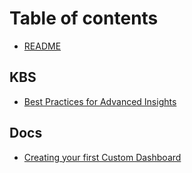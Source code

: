 # Table of contents

* [README](README.md)

## KBS

* [Best Practices for Advanced Insights](kbs/best-practices-for-advanced-insights.md)

## Docs

* [Creating your first Custom Dashboard](docs/creating-your-first-custom-dashboard.md)
